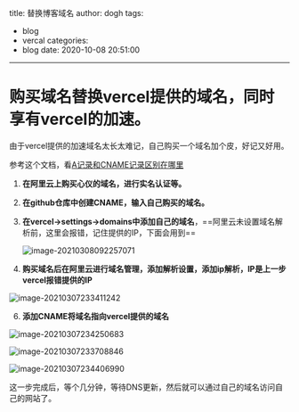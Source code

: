 title: 替换博客域名
author: dogh
tags:
  - blog
  - vercal
categories:
  - blog
date: 2020-10-08 20:51:00
---
# 购买域名替换vercel提供的域名，同时享有vercel的加速。



由于vercel提供的加速域名太长太难记，自己购买一个域名加个皮，好记又好用。

参考这个文档，看[A记录和CNAME记录区别在哪里](https://cloud.tencent.com/developer/article/1349559)



1. **在阿里云上购买心仪的域名，进行实名认证等。**

2. **在github仓库中创建CNAME，输入自己购买的域名。**

3. **在vercel->settings->domains中添加自己的域名**，==阿里云未设置域名解析前，这里会报错，记住提供的IP，下面会用到==

   ![image-20210308092257071](https://hhl-pic.oss-cn-hangzhou.aliyuncs.com/myblog-pic/image-20210308092257071.png)

4. **购买域名后在阿里云进行域名管理，添加解析设置，添加ip解析，IP是上一步vercel报错提供的IP**

![image-20210307233411242](https://hhl-pic.oss-cn-hangzhou.aliyuncs.com/myblog-pic/image-20210307233411242.png)

6. **添加CNAME将域名指向vercel提供的域名**

![image-20210307234250683](https://hhl-pic.oss-cn-hangzhou.aliyuncs.com/myblog-pic/image-20210307234250683.png)

![image-20210307233708846](https://hhl-pic.oss-cn-hangzhou.aliyuncs.com/myblog-pic/image-20210307233708846.png)

![image-20210307234406990](https://hhl-pic.oss-cn-hangzhou.aliyuncs.com/myblog-pic/image-20210307234406990.png)

这一步完成后，等个几分钟，等待DNS更新，然后就可以通过自己的域名访问自己的网站了。

